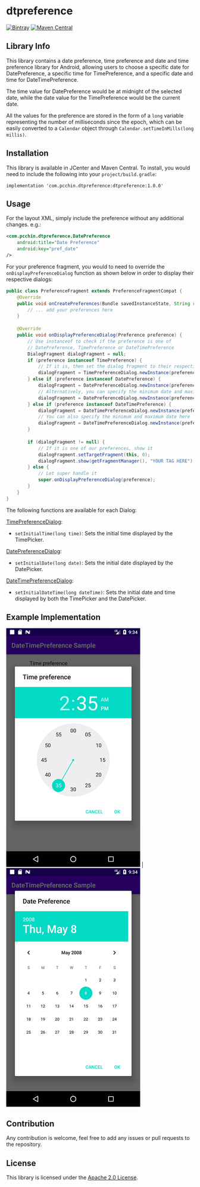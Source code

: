 # dtpreference
[![Bintray](https://api.bintray.com/packages/pcchin/dtpreference/com.pcchin.dtpreference/images/download.svg)](https://bintray.com/pcchin/dtpreference/com.pcchin.dtpreference/_latestVersion)
[![Maven Central](https://maven-badges.herokuapp.com/maven-central/com.pcchin.dtpreference/dtpreference/badge.svg)](https://search.maven.org/artifact/com.pcchin.dtpreference/dtpreference)

## Library Info
This library contains a date preference, time preference and date and time preference library for Android, 
allowing users to choose a specific date for DatePreference, a specific time for TimePreference, and a specific date and time for DateTimePreference.

The time value for DatePreference would be at midnight of the selected date, 
while the date value for the TimePreference would be the current date.

All the values for the preference are stored in the form of a `long` variable representing the number of milliseconds since the epoch, 
which can be easily converted to a `Calendar` object through `Calendar.setTimeInMills(long millis)`.

## Installation
This library is available in JCenter and Maven Central. To install, you would need to include the following into your `project/build.gradle`:

```
implementation 'com.pcchin.dtpreference:dtpreference:1.0.0'
```

## Usage

For the layout XML, simply include the preference without any additional changes. e.g.:
```XML
<com.pcchin.dtpreference.DatePreference
    android:title="Date Preference"
    android:key="pref_date"
/>
```

For your preference fragment, you would to need to override the `onDisplayPreferenceDialog` function as shown below 
in order to display their respective dialogs:
```Java
public class PreferenceFragment extends PreferenceFragmentCompat {
    @Override
    public void onCreatePreferences(Bundle savedInstanceState, String rootKey) {
        // ... add your preferences here
    }
    
    @Override
    public void onDisplayPreferenceDialog(Preference preference) {
        // Use instanceof to check if the preference is one of
        // DatePreference, TimePreference or DateTimePreference
        DialogFragment dialogFragment = null;
        if (preference instanceof TimePreference) {
            // If it is, then set the dialog fragment to their respective Dialog classes as shown below
            dialogFragment = TimePreferenceDialog.newInstance(preference.getKey());
        } else if (preference instanceof DatePreference) {
            dialogFragment = DatePreferenceDialog.newInstance(preference.getKey());
            // Alternatively, you can specify the minimum date and maximum date as well
            dialogFragment = DatePreferenceDialog.newInstance(preference.getKey(), minDate, maxDate);
        } else if (preference instanceof DateTimePreference) {
            dialogFragment = DateTimePreferenceDialog.newInstance(preference.getKey());
            // You can also specify the minimum and maximum date here
            dialogFragment = DateTimePreferenceDialog.newInstance(preference.getKey(), minDate, maxDate);
        }

        if (dialogFragment != null) {
            // If it is one of our preferences, show it
            dialogFragment.setTargetFragment(this, 0);
            dialogFragment.show(getFragmentManager(), "YOUR TAG HERE");
        } else {
            // Let super handle it
            super.onDisplayPreferenceDialog(preference);
        }
    }
}
``` 

The following functions are available for each Dialog:

[TimePreferenceDialog](/dtpreference/src/main/java/com/pcchin/dtpreference/dialog/TimePreferenceDialog.java):
- `setInitialTime(long time)`: Sets the initial time displayed by the TimePicker.

[DatePreferenceDialog](/dtpreference/src/main/java/com/pcchin/dtpreference/dialog/DatePreferenceDialog.java):
- `setInitialDate(long date)`: Sets the initial date displayed by the DatePicker.

[DateTimePreferenceDialog](/dtpreference/src/main/java/com/pcchin/dtpreference/dialog/DateTimePreferenceDialog.java):
- `setInitialDateTime(long dateTime)`: Sets the initial date and time displayed by both the TimePicker and the DatePicker.

## Example Implementation
[![TimePreference](/TimePreference.png)](/TimePreference.png) | [![DatePreference](/DatePreference.png)](/DatePreference.png)

## Contribution
Any contribution is welcome, feel free to add any issues or pull requests to the repository.

## License
This library is licensed under the [Apache 2.0 License](/LICENSE).